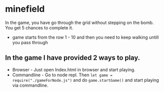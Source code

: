 # minefield

In the game, you have go through the grid without stepping on the bomb. You get 5 chances to complete it.

- game starts from the row 1 - 10 and then you need to keep walking untill you pass through


## In the game I have provided 2 ways to play.
* Browser - Just open Index.html in browser and start playing.
* Commandline - Go to node repl. Then `let game = require("./gameForNode.js")` and do `game.startGame()` and start playing via 
commandline.
